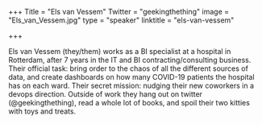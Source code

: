 +++
Title = "Els van Vessem"
Twitter = "geekingthething"
image = "Els_van_Vessem.jpg"
type = "speaker"
linktitle = "els-van-vessem"

+++

Els van Vessem (they/them) works as a BI specialist at a hospital in Rotterdam, after 7 years in the IT and BI contracting/consulting business. Their official task: bring order to the chaos of all the different sources of data, and create dashboards on how many COVID-19 patients the hospital has on each ward. Their secret mission: nudging their new coworkers in a devops direction. Outside of work they hang out on twitter (@geekingthething), read a whole lot of books, and spoil their two kitties with toys and treats.
